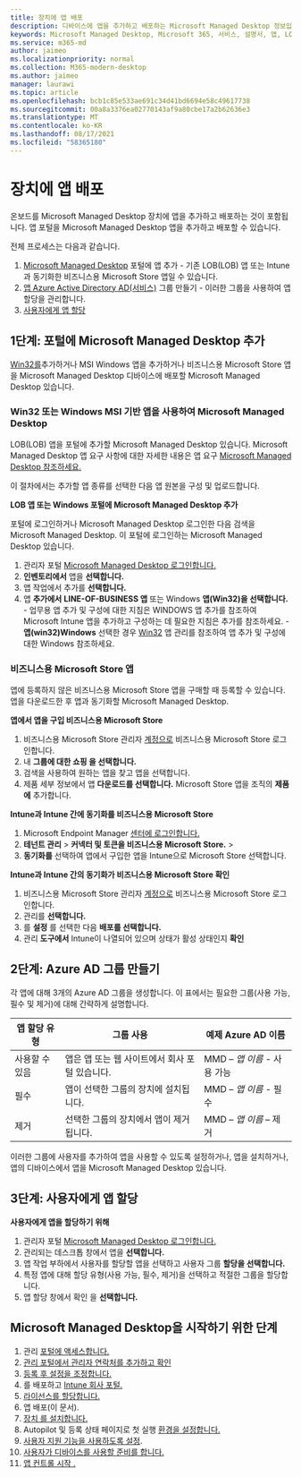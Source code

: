 ```yaml
---
title: 장치에 앱 배포
description: 디바이스에 앱을 추가하고 배포하는 Microsoft Managed Desktop 정보입니다.
keywords: Microsoft Managed Desktop, Microsoft 365, 서비스, 설명서, 앱, LOB 앱, LOB 앱
ms.service: m365-md
author: jaimeo
ms.localizationpriority: normal
ms.collection: M365-modern-desktop
ms.author: jaimeo
manager: laurawi
ms.topic: article
ms.openlocfilehash: bcb1c85e533ae691c34d41bd6694e58c49617738
ms.sourcegitcommit: 00a8a3376ea02770143af9a80cbe17a2b62636e3
ms.translationtype: MT
ms.contentlocale: ko-KR
ms.lasthandoff: 08/17/2021
ms.locfileid: "58365180"
---
```

# <a name="deploy-apps-to-devices"></a>장치에 앱 배포
온보드를 Microsoft Managed Desktop 장치에 앱을 추가하고 배포하는 것이 포함됩니다. 앱 포털을 Microsoft Managed Desktop 앱을 추가하고 배포할 수 있습니다. 

전체 프로세스는 다음과 같습니다.
1. [Microsoft Managed Desktop](#1) 포털에 앱 추가 - 기존 LOB(LOB) 앱 또는 Intune과 동기화한 비즈니스용 Microsoft Store 앱일 수 있습니다. 
2. [앱 Azure Active Directory AD(서비스)](#2) 그룹 만들기 - 이러한 그룹을 사용하여 앱 할당을 관리합니다.
3. [사용자에게 앱 할당](#3)

<span id="1" />

## <a name="step-1-add-apps-to-microsoft-managed-desktop-portal"></a>1단계: 포털에 Microsoft Managed Desktop 추가
[Win32를](#lob-apps)추가하거나 MSI Windows 앱을 추가하거나 [](#msfb-apps) 비즈니스용 Microsoft Store 앱을 Microsoft Managed Desktop 디바이스에 배포할 Microsoft Managed Desktop 있습니다.

<span id="lob-apps">

###  <a name="win32-or-windows-msi-based-apps-to-microsoft-managed-desktop"></a>Win32 또는 Windows MSI 기반 앱을 사용하여 Microsoft Managed Desktop

LOB(LOB) 앱을 포털에 추가할 Microsoft Managed Desktop 있습니다. Microsoft Managed Desktop 앱 요구 사항에 대한 자세한 내용은 앱 요구 [Microsoft Managed Desktop 참조하세요.](../service-description/mmd-app-requirements.md)

이 절차에서는 추가할 앱 종류를 선택한 다음 앱 원본을 구성 및 업로드합니다. 

**LOB 앱 또는 Windows 포털에 Microsoft Managed Desktop 추가**

포털에 로그인하거나 Microsoft Managed Desktop 로그인한 다음 검색을 Microsoft Managed Desktop. 이 포털에 로그인하는 Microsoft Managed Desktop 있습니다. 

1.    관리자 포털 [Microsoft Managed Desktop 로그인합니다.](https://aka.ms/mmdportal) 
2.    **인벤토리에서** 앱을 **선택합니다.**
3.    앱 작업에서 추가를 **선택합니다.**
4.    앱 **추가에서** **LINE-OF-BUSINESS 앱** 또는 Windows **앱(Win32)을 선택합니다.**
    - 업무용 앱 추가 및 구성에 [](/intune/lob-apps-windows) 대한 지침은 WINDOWS 앱 추가를 참조하여 Microsoft Intune 앱을 추가하고 구성하는 데 필요한 지침은 추가를 참조하세요.
    - **앱(win32)Windows** 선택한 경우 [Win32](/intune/apps-win32-app-management) 앱 관리를 참조하여 앱 추가 및 구성에 대한 Windows 참조하세요.

<span id="msfb-apps">

### <a name="microsoft-store-for-business-apps"></a>비즈니스용 Microsoft Store 앱
앱에 등록하지 않은 비즈니스용 Microsoft Store 앱을 구매할 때 등록할 수 있습니다. 앱을 다운로드한 후 앱과 동기화할 Microsoft Managed Desktop. 

**앱에서 앱을 구입 비즈니스용 Microsoft Store**

1. 비즈니스용 Microsoft Store 관리자 [계정으로](https://businessstore.microsoft.com) 비즈니스용 Microsoft Store 로그인합니다.
2. 내 **그룹에 대한 쇼핑 을 선택합니다.**
3. 검색을 사용하여 원하는 앱을 찾고 앱을 선택합니다.
4. 제품 세부 정보에서 앱 **다운로드를 선택합니다.** Microsoft Store 앱을 조직의 **제품에** 추가합니다.

**Intune과 Intune 간에 동기화를 비즈니스용 Microsoft Store**
1. Microsoft Endpoint Manager [센터에 로그인합니다.](https://go.microsoft.com/fwlink/?linkid=2109431)
2. **테넌트 관리**  >  **커넥터 및 토큰을 비즈니스용 Microsoft Store.**  >  
3. **동기화를** 선택하여 앱에서 구입한 앱을 Intune으로 Microsoft Store 선택합니다.

**Intune과 Intune 간의 동기화가 비즈니스용 Microsoft Store 확인**
1. 비즈니스용 Microsoft Store 관리자 [계정으로](https://businessstore.microsoft.com) 비즈니스용 Microsoft Store 로그인합니다.
2. 관리를 **선택합니다.**
3. 를 **설정** 를 선택한 다음 **배포를 선택합니다.**
4. 관리 **도구에서** Intune이 나열되어 있으며 상태가 활성 상태인지 **확인**  

<span id="2" />

## <a name="step-2-create-azure-ad-groups"></a>2단계: Azure AD 그룹 만들기

각 앱에 대해 3개의 Azure AD 그룹을 생성합니다. 이 표에서는 필요한 그룹(사용 가능, 필수 및 제거)에 대해 간략하게 설명합니다. 

앱 할당 유형 |    그룹 사용    | 예제 Azure AD 이름
--- | --- | ---
사용할 수 있음 |  앱은 앱 또는 웹 사이트에서 회사 포털 있습니다. | MMD – *앱 이름* - 사용 가능
필수 |  앱이 선택한 그룹의 장치에 설치됩니다. | MMD – *앱 이름* - 필수
제거 |  선택한 그룹의 장치에서 앱이 제거됩니다. | MMD – *앱 이름* – 제거

이러한 그룹에 사용자를 추가하여 앱을 사용할 수 있도록 설정하거나, 앱을 설치하거나, 앱의 디바이스에서 앱을 Microsoft Managed Desktop 있습니다. 

<span id="3" />

## <a name="step-3-assign-apps-to-your-users"></a>3단계: 사용자에게 앱 할당

**사용자에게 앱을 할당하기 위해**

1. 관리자 포털 [Microsoft Managed Desktop 로그인합니다.](https://aka.ms/mmdportal)
2. 관리되는 데스크톱 창에서 앱을 **선택합니다.**
3. 앱 작업 부하에서 사용자를 할당할 앱을 선택하고 사용자 그룹 **할당을 선택합니다.**
4. 특정 앱에 대해 할당 유형(사용 가능, 필수, 제거)을 선택하고 적절한 그룹을 할당합니다.
5. 앱 할당 창에서 확인 을 **선택합니다.**


## <a name="steps-to-get-started-with-microsoft-managed-desktop"></a>Microsoft Managed Desktop을 시작하기 위한 단계

1. 관리 [포털에 액세스합니다.](access-admin-portal.md)
1. [관리 포털에서 관리자 연락처를 추가하고 확인](add-admin-contacts.md)
1. [등록 후 설정을 조정합니다.](conditional-access.md)
1. 를 배포하고 [Intune 회사 포털.](company-portal.md)
1. [라이선스를 할당합니다.](assign-licenses.md)
1. 앱 배포(이 문서).
1. [장치 를 설치합니다.](set-up-devices.md)
1. Autopilot 및 등록 상태 페이지로 첫 실행 [환경을 설정합니다.](esp-first-run.md)
1. [사용자 지원 기능을 사용하도록 설정](enable-support.md).
1. [사용자가 디바이스를 사용할 준비를 합니다.](get-started-devices.md)
1. [앱 컨트롤 시작 .](get-started-app-control.md)


<!--# Preparing apps for Microsoft Managed Desktop

This topic is the target for 2 "Learn more" links in the Admin Portal (aka.ms/app-overview;app-package); also target for link from Online resources (aka.ms/app-overviewmmd-app-prep) do not delete.

-->